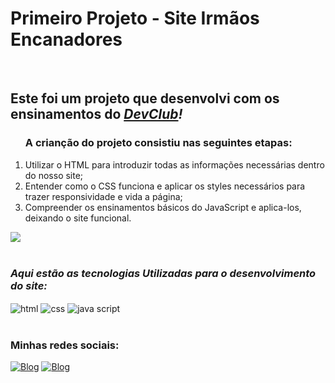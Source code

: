 
<h1>Primeiro Projeto - Site Irmãos Encanadores</h1>
<br>
<h2>Este foi um projeto que desenvolvi com os ensinamentos do <i><a href="https://rodolfomori.com.br/devclub">DevClub</a>!</i></h2>

<ol>
<h3>A crianção do projeto consistiu nas seguintes etapas:</h3>
<li>Utilizar o HTML para introduzir todas as informações necessárias dentro do nosso site;</li>
<li>Entender como o CSS funciona e aplicar os styles necessários para trazer responsividade e vida a página;</li>
<li>Compreender os ensinamentos básicos do JavaScript e aplica-los, deixando o site funcional.</li>
</ol>

<div>
<img max-width="100%" src="https://github.com/devNeiBarbosa/Projeto-site-responsive/blob/main/img/banner%20apresenta%C3%A7%C3%A3o.png?raw=true"/>
</div>

<br>
<i><h3>Aqui estão as tecnologias Utilizadas para o desenvolvimento do site:</h3></i>
<div>
    <img align="center" alt="html" src="https://img.shields.io/badge/HTML-239120?style=for-the-badge&logo=html5&logoColor=white"/>
    <img align="center" alt="css" src="https://img.shields.io/badge/CSS-239120?&style=for-the-badge&logo=css3&logoColor=white"/>
    <img align="center" alt="java script" src="https://img.shields.io/badge/JavaScript-F7DF1E?style=for-the-badge&logo=javascript&logoColor=black"/>
</div>
<br>

<h3>Minhas redes sociais:</h3>

[![Blog](https://img.shields.io/badge/Instagram-E4405F?style=for-the-badge&logo=instagram&logoColor=white)](https://instagram.com/treinadornei)
[![Blog](https://img.shields.io/badge/LinkedIn-0077B5?style=for-the-badge&logo=linkedin&logoColor=white)](www.linkedin.com/in/dev-neibarbosa)

